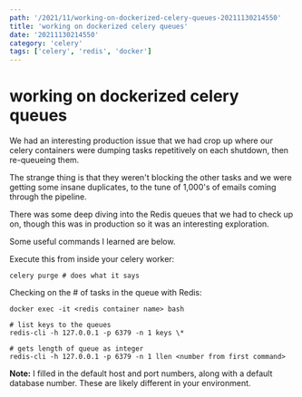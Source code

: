 ```yaml
---
path: '/2021/11/working-on-dockerized-celery-queues-20211130214550'
title: 'working on dockerized celery queues'
date: '20211130214550'
category: 'celery'
tags: ['celery', 'redis', 'docker']
---
```


# working on dockerized celery queues
We had an interesting production issue that we had crop up where our celery
containers were dumping tasks repetitively on each shutdown, then re-queueing them.

The strange thing is that they weren't blocking the other tasks and we were getting
some insane duplicates, to the tune of 1,000's of emails coming through the
pipeline.

There was some deep diving into the Redis queues that we had to check up on,
though this was in production so it was an interesting exploration.

Some useful commands I learned are below.

Execute this from inside your celery worker:
```
celery purge # does what it says
```

Checking on the # of tasks in the queue with Redis:
```
docker exec -it <redis container name> bash

# list keys to the queues
redis-cli -h 127.0.0.1 -p 6379 -n 1 keys \*

# gets length of queue as integer
redis-cli -h 127.0.0.1 -p 6379 -n 1 llen <number from first command>
```

**Note:** I filled in the default host and port numbers, along with a default
database number. These are likely different in your environment.

